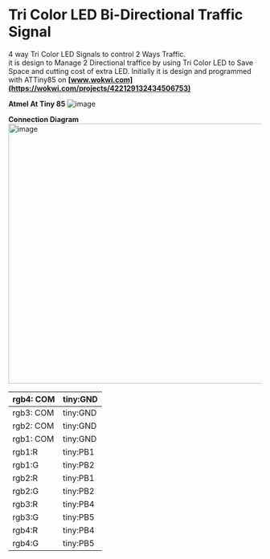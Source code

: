 # Tri Color LED Bi-Directional Traffic Signal
4 way Tri Color LED Signals to control 2 Ways Traffic. <br/>
it is design to Manage 2 Directional traffice  by using Tri Color LED to Save Space and cutting cost of extra LED. Initially it is design and programmed with ATTiny85 on **[www.wokwi.com](https://wokwi.com/projects/422129132434506753)** 

**Atmel At Tiny 85**
![image](https://github.com/user-attachments/assets/ac2b72b3-264b-4845-ae74-a922bf764239)

**Connection Diagram**
<img width="518" alt="image" src="https://github.com/user-attachments/assets/03f1b11d-708d-425c-9602-cabe017eae43" />

| rgb4: COM 	| tiny:GND 	|
|-----------	|----------	|
| rgb3: COM 	| tiny:GND 	|
| rgb2: COM 	| tiny:GND 	|
| rgb1: COM 	| tiny:GND 	|
| rgb1:R    	| tiny:PB1 	|
| rgb1:G    	| tiny:PB2 	|
| rgb2:R    	| tiny:PB1 	|
| rgb2:G    	| tiny:PB2 	|
| rgb3:R    	| tiny:PB4 	|
| rgb3:G    	| tiny:PB5 	|
| rgb4:R    	| tiny:PB4 	|
| rgb4:G    	| tiny:PB5 	|

